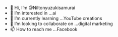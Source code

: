 - 👋 Hi, I’m @Niltonyuzukisamurai
- 👀 I’m interested in ...ai 
- 🌱 I’m currently learning ...YouTube creations 
- 💞️ I’m looking to collaborate on ...digital marketing 
- 📫 How to reach me ...Facebook 

<!---
Niltonyuzukisamurai/Niltonyuzukisamurai is a ✨ special ✨ repository because its `README.md` (this file) appears on your GitHub profile.
You can click the Preview link to take a look at your changes.
--->
